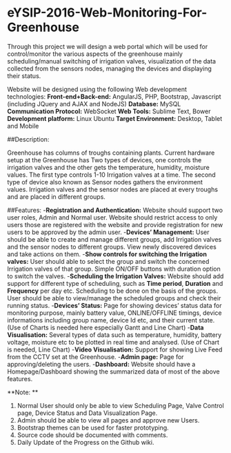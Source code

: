 # eYSIP-2016-Web-Monitoring-For-Greenhouse
Through this project we will design a web portal which will be used for control/monitor the various aspects of the greenhouse mainly scheduling/manual switching of irrigation valves, visualization of the data collected from the sensors nodes, managing the devices and displaying their status.

Website will be designed using the following Web development technologies:
**Front-end+Back-end:** AngularJS, PHP, Bootstrap, Javascript (including JQuery and AJAX and NodeJS)
**Database:** MySQL
**Communication Protocol:** WebSocket
**Web Tools:** Sublime Text, Bower
**Development platform:** Linux Ubuntu
**Target Environment:** Desktop, Tablet and Mobile

##Description:

Greenhouse has columns of troughs containing plants. Current hardware setup at the Greenhouse has Two types of devices, one controls the irrigation valves and the other gets the temperature, humidity, moisture values. The first type controls 1-10 Irrigation valves at a time. The second type of device also known as Sensor nodes gathers the environment values. Irrigation valves and the sensor nodes are placed at every troughs and are placed in different groups.

##Features:
-**Registration and Authentication:** Website should support two user roles, Admin and Normal user. Website should restrict access to only users those are registered with the website and provide registration for new users to be approved by the admin user.
-**Devices’ Management:** User should be able to create and manage different groups, add Irrigation valves and the sensor nodes to different groups. View newly discovered devices and take actions on them.
-**Show controls for switching the Irrigation valves:** User should able to select the group and switch the concerned Irrigation valves of that group. Simple ON/OFF buttons with duration option to switch the valves.
-**Scheduling the Irrigation Valves:** Website should add support for different type of scheduling, such as **Time period**, **Duration** and **Frequency** per day etc. Scheduling to be done on the basis of the groups. User should be able to view/manage the scheduled groups and check their running status.
-**Devices’ Status:** Page for showing devices’ status data for monitoring purpose, mainly battery value, ONLINE/OFFLINE timings, device informations including group name, device Id etc, and their current state.
	(Use of Charts is needed here especially Gantt and Line Chart)
-**Data Visualisation:** Several types of data such as temperature, humidity, battery voltage, moisture etc to be plotted in real time and analysed.
	(Use of Chart is needed, Line Chart)
-**Video Visualisation:** Support for showing Live Feed from the CCTV set at the Greenhouse.
-**Admin page:** Page for approving/deleting the users.
-**Dashboard:** Website should have a Homepage/Dashboard showing the summarized data of most of the above features.

**Note: **
1. Normal User should only be able to view Scheduling Page, Valve Control page, Device Status and Data Visualization Page.
2. Admin should be able to view all pages and approve new Users.
3. Bootstrap themes can be used for faster prototyping.
4. Source code should be documented with comments.
5. Daily Update of the Progress on the Github wiki.
